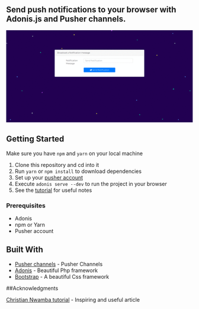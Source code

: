 ## Send push notifications to your browser with Adonis.js and Pusher channels.

 

![application screenshot](public/demo_adonis-push-notifications.gif "A live commenting system with Adonis.js, Vue.js and Pusher")


## Getting Started
Make sure you have `npm` and `yarn` on your local machine

1.  Clone this repository and cd into it
2.  Run `yarn` or `npm install` to download dependencies
3.  Set up your [pusher account](https://dashboard.pusher.com/accounts/sign_up)
4.  Execute `adonis serve --dev` to run the project in your browser
5.  See the [tutorial](https://pusher.com/tutorials/push-notifications-adonis) for useful notes 

### Prerequisites

* Adonis
* npm or Yarn
* Pusher account


## Built With

* [Pusher channels](https://pusher.com/channels) - Pusher Channels
* [Adonis](https://adonisjs.com/) - Beautiful Php framework
* [Bootstrap](https://getbootstrap.com) - A beautiful Css framework

##Acknowledgments

[Christian Nwamba tutorial](https://pusher.com/tutorials/adonis-realtime) - Inspiring and useful article
